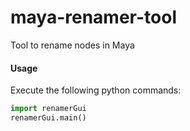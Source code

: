 # maya-renamer-tool
Tool to rename nodes in Maya

#### Usage
Execute the following python commands:
```python
import renamerGui
renamerGui.main()
```
